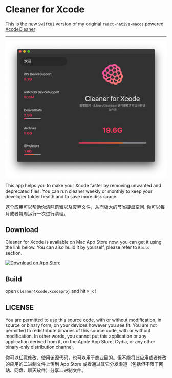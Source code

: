 # Cleaner for Xcode

This is the new `SwiftUI` version of my original `react-native-macos` powered [XcodeCleaner](https://github.com/waylybaye/XcodeCleaner)

----

![screenshot](./screenshot.png)

This app helps you to make your Xcode faster by removing unwanted and deprecated files. You can run cleaner weekly or monthly to keep your developer folder health and to save more disk space.


这个应用可以帮助你清除遗留以及废弃文件，从而极大的节省硬盘空间. 你可以每月或者每周运行一次进行清理。



## Download

Cleaner for Xcode is available on Mac App Store now, you can get it using the link below. You can also build it by yourself, please refer to `Build` section.

[![Download on App Store](https://www.apple.com/itunes/link/images/link-badge-appstore.png "View on App Store")
](https://itunes.apple.com/app/cleaner-for-xcode/id1296084683)



## Build

open `Cleaner4Xcode.xcodeproj` and hit `⌘ R` !


## LICENSE

You are permitted to use this
source code, with or without modification, in source or binary form, on
your devices however you see fit.  You are not permitted to redistribute
binaries of this source code, with or without modification.  In other
words, you cannot put this application or any application derived from
it, on the Apple App Store, Cydia, or any other binary-only distribution
channel.


你可以任意修改、使用该源代码，也可以用于商业目的。但不能将此应用或者修改的应用的二进制文件上传到 App Store 或者通过其它分发渠道（包括但不限于网站、网盘、聊天软件）分享二进制文件。
